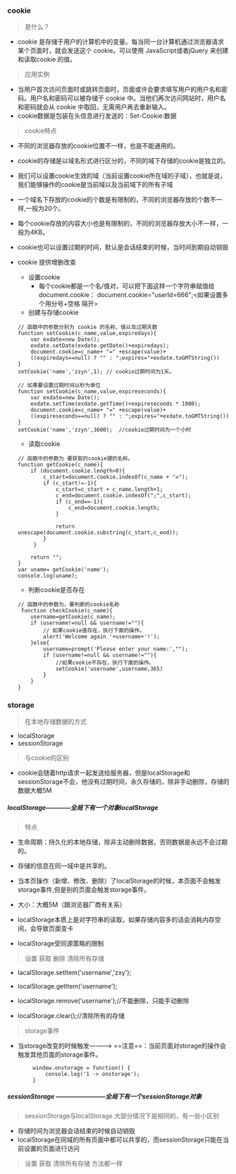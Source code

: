 ### cookie
> 是什么？
* cookie 是存储于用户的计算机中的变量。每当同一台计算机通过浏览器请求某个页面时，就会发送这个 cookie。可以使用 JavaScript或者jQuery 来创建和读取cookie 的值。
> 应用实例
* 当用户首次访问页面时或跳转页面时，页面或许会要求填写用户的用户名和密码。用户名和密码可以被存储于 cookie 中。当他们再次访问网站时，用户名和密码就会从 cookie 中取回，无需用户再去重新输入。
* cookie数据是包装在头信息进行发送的：Set-Cookie:数据
> cookie特点
* 不同的浏览器存放的cookie位置不一样，也是不能通用的。

* cookie的存储是以域名形式进行区分的，不同的域下存储的cookie是独立的。

* 我们可以设置cookie生效的域（当前设置cookie所在域的子域），也就是说，我们能够操作的cookie是当前域以及当前域下的所有子域

* 一个域名下存放的cookie的个数是有限制的，不同的浏览器存放的个数不一样,一般为20个。

* 每个cookie存放的内容大小也是有限制的，不同的浏览器存放大小不一样，一般为4KB。

* cookie也可以设置过期的时间，默认是会话结束的时候，当时间到期自动销毁
* cookie 提供增删改查
    * 设置cookie
        * 每个cookie都是一个名/值对，可以把下面这样一个字符串赋值给document.cookie：
         document.cookie="userId=666";<如果设置多个用分号+空格 隔开>
    * 创建与存储cookie
    
    ```
    // 函数中的参数分别为 cookie 的名称、值以及过期天数
    function setCookie(c_name,value,expiredays){
        var exdate=new Date();
        exdate.setDate(exdate.getDate()+expiredays);
        document.cookie=c_name+ "=" +escape(value)+
        ((expiredays==null) ? "" : ";expires="+exdate.toGMTString())
    }
    setCookie('name','zzyn',1); // cookie过期时间为1天。
    
    // 如果要设置过期时间以秒为单位
    function setCookie(c_name,value,expireseconds){
        var exdate=new Date();
        exdate.setTime(exdate.getTime()+expireseconds * 1000);
        document.cookie=c_name+ "=" +escape(value)+
        ((expireseconds==null) ? "" : ";expires="+exdate.toGMTString())
    }
    setCookie('name','zzyn',3600);  //cookie过期时间为一个小时
    ```
    * 读取cookie
    
    ```
    // 函数中的参数为 要获取的cookie键的名称。
    function getCookie(c_name){
        if (document.cookie.length>0){
            c_start=document.cookie.indexOf(c_name + "=");
            if (c_start!=-1){
                c_start=c_start + c_name.length+1;
                c_end=document.cookie.indexOf(";",c_start);
                if (c_end==-1){ 
                    c_end=document.cookie.length;
                }
    
                return unescape(document.cookie.substring(c_start,c_end));
            }
         }
    
        return "";
    }
    var uname= getCookie('name');
    console.log(uname);
    ```
    * 判断cookie是否存在
        
    ```
    // 函数中的参数为，要判断的cookie名称
     function checkCookie(c_name){
        username=getCookie(c_name);
        if (username!=null && username!=""){
            // 如果cookie值存在，执行下面的操作。
            alert('Welcome again '+username+'!');
        }else{
            username=prompt('Please enter your name:',"");
            if (username!=null && username!=""){
                //如果cookie不存在，执行下面的操作。
                setCookie('username',username,365)
            }   
        }
    }
    ```
### storage
> 在本地存储数据的方式
* localStorage
* sessionStorage
> 与cookie的区别
 * cookie会随着http请求一起发送给服务器，但是localStorage和sessionStorage不会，他没有过期时间，永久存储的，除非手动删除，存储的数据大概5M
##### localStorage————全局下有一个对象localStorage
> 特点
* 生命周期：持久化的本地存储，除非主动删除数据，否则数据是永远不会过期的。
* 存储的信息在同一域中是共享的。
* 当本页操作（新增、修改、删除）了localStorage的时候，本页面不会触发storage事件,但是别的页面会触发storage事件。
* 大小：大概5M（跟浏览器厂商有关系）

* localStorage本质上是对字符串的读取，如果存储内容多的话会消耗内存空间，会导致页面变卡

* localStorage受同源策略的限制
> 设置 获取 删除 清除所有存储
* lacalStorage.setItem('username','zxy');

* localStorage.getItem('username');

* localStorage.remove('username');//不能删除，只能手动删除

* localStorage.clear();//清除所有的存储

> storage事件
* 当storage改变的时候触发————> ==注意==：当前页面对storage的操作会触发其他页面的storage事件。

```
        window.onstorage = function() {
            console.log('1 -> onstorage');
        }
```
##### sessionStorage ————————全局下有一个sessionStorage对象
> sessionStorage与localStorage 大部分情况下是相同的，有一些小区别
* 存储时间为浏览器会话结束的时候自动销毁
* localStorage在同域的所有页面中都可以共享的，而sessionStorage只能在当前设置的页面进行访问

> 设置 获取 清除所有存储 方法都一样
 








       